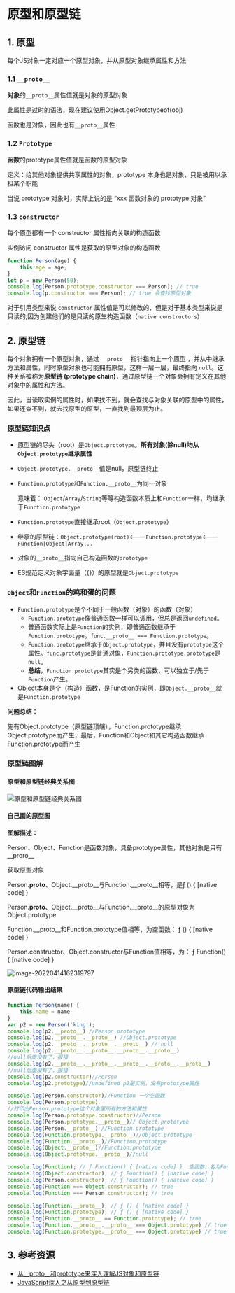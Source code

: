 # 原型和原型链

## 1. 原型

每个JS对象一定对应一个原型对象，并从原型对象继承属性和方法

### 1.1 `__proto__`

**对象**的`__proto__`属性值就是对象的原型对象

此属性是过时的语法，现在建议使用Object.getPrototypeof(obj)

函数也是对象，因此也有`__proto__`属性

### 1.2 `Prototype`

**函数**的prototype属性值就是函数的原型对象

定义：给其他对象提供共享属性的对象，prototype 本身也是对象，只是被用以承担某个职能

当说 prototype 对象时，实际上说的是 “xxx 函数对象的 prototype 对象”

### 1.3 `constructor`

每个原型都有一个 constructor 属性指向关联的构造函数

实例访问 constructor 属性是获取的原型对象的构造函数

```js
function Person(age) {
    this.age = age;
}
let p = new Person(50);
console.log(Person.prototype.constructor === Person); // true
console.log(p.constructor === Person); // true 会查找原型对象
```

对于引用类型来说 `constructor` 属性值是可以修改的，但是对于基本类型来说是只读的,因为创建他们的是只读的原生构造函数（`native constructors`）



## 2. 原型链

每个对象拥有一个原型对象，通过 `__proto__` 指针指向上一个原型 ，并从中继承方法和属性，同时原型对象也可能拥有原型，这样一层一层，最终指向 `null`。这种关系被称为**原型链 (prototype chain)**，通过原型链一个对象会拥有定义在其他对象中的属性和方法。

因此，当读取实例的属性时，如果找不到，就会查找与对象关联的原型中的属性，如果还查不到，就去找原型的原型，一直找到最顶层为止。

### 原型链知识点

- 原型链的尽头（root）是`Object.prototype`。**所有对象(除null)均从`Object.prototype`继承属性**
- `Object.prototype.__proto__`值是null，原型链终止

- `Function.prototype`和`Function.__proto__`为同一对象

  意味着： `Object`/`Array`/`String`等等构造函数本质上和`Function`一样，均继承于`Function.prototype`

- `Function.prototype`直接继承root（`Object.prototype`）

-  继承的原型链：`Object.prototype(root)`<---`Function.prototype`<---`Function|Object|Array...`

- 对象的`__proto__`指向自己构造函数的`prototype`

- ES规范定义对象字面量（{}）的原型就是`Object.prototype`

  

### `Object`和`Function`的鸡和蛋的问题

- `Function.prototype`是个不同于一般函数（对象）的函数（对象）
  - `Function.prototype`像普通函数一样可以调用，但总是返回`undefined`。
  - 普通函数实际上是`Function`的实例，即普通函数继承于`Function.prototype`。`func.__proto__ === Function.prototype`。
  - `Function.prototype`继承于`Object.prototype`，并且没有`prototype`这个属性。`func.prototype`是普通对象，`Function.prototype.prototype`是`null`。
  - **总结**，`Function.prototype`其实是个另类的函数，可以独立于/先于`Function`产生。
- Object本身是个（构造）函数，是Function的实例，即`Object.__proto__`就是`Function.prototype`

**问题总结：**

先有Object.prototype（原型链顶端），Function.prototype继承Object.prototype而产生，最后，Function和Object和其它构造函数继承Function.prototype而产生

### 原型链图解

#### 原型和原型链经典关系图

![原型和原型链经典关系图](原型和原型链.assets/原型和原型链经典关系图.jpg)



#### 自己画的原型图

**图解描述：**

Person、Object、Function是函数对象，具备prototype属性，其他对象是只有__proro__

获取原型对象

Person.__proto__、Object.__proto__与Function.__proto__相等，是ƒ () { [native code] }

Person.__proto__、Object.__proto__与Function.__proto__的原型对象为Object.prototype

Function.__proto__和Function.prototype值相等，为空函数： ƒ () { [native code] }

Person.constructor、Object.constructor与Function值相等，为： ƒ Function() { [native code] } 

![image-20220414162319797](原型和原型链.assets/image-20220414162319797.png)

#### 原型链代码输出结果

```js
function Person(name) {
    this.name = name
}
var p2 = new Person('king');
console.log(p2.__proto__) //Person.prototype
console.log(p2.__proto__.__proto__) //Object.prototype
console.log(p2.__proto__.__proto__.__proto__) // null
console.log(p2.__proto__.__proto__.__proto__.__proto__)
//null后面没有了，报错
console.log(p2.__proto__.__proto__.__proto__.__proto__.__proto__)
//null后面没有了，报错
console.log(p2.constructor)//Person
console.log(p2.prototype)//undefined p2是实例，没有prototype属性

console.log(Person.constructor)//Function 一个空函数
console.log(Person.prototype)
//打印出Person.prototype这个对象里所有的方法和属性
console.log(Person.prototype.constructor)//Person
console.log(Person.prototype.__proto__)// Object.prototype
console.log(Person.__proto__) //Function.prototype
console.log(Function.prototype.__proto__)//Object.prototype
console.log(Function.__proto__)//Function.prototype
console.log(Object.__proto__)//Function.prototype
console.log(Object.prototype.__proto__)//null

console.log(Function); // ƒ Function() { [native code] }  空函数，名为Function
console.log(Object.constructor); // ƒ Function() { [native code] } 
console.log(Person.constructor); // ƒ Function() { [native code] } 
console.log(Function === Object.constructor); // true
console.log(Function === Person.constructor); // true

console.log(Function.__proto__); // ƒ () { [native code] }
console.log(Function.prototype); // ƒ () { [native code] }
console.log(Function.__proto__ == Function.prototype); // true
console.log(Function.__proto__.__proto__ === Object.prototype) // true
console.log(Function.prototype.__proto__ === Object.prototype) // true

```





## 3. 参考资源

- [从__proto__和prototype来深入理解JS对象和原型链](https://github.com/creeperyang/blog/issues/9)
- [JavaScript深入之从原型到原型链](https://github.com/mqyqingfeng/Blog/issues/2)

